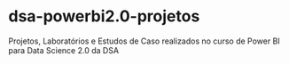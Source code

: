 # dsa-powerbi2.0-projetos
Projetos, Laboratórios e Estudos de Caso realizados no curso de Power BI para Data Science 2.0 da DSA
